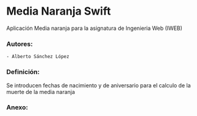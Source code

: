 # Media Naranja Swift

Aplicación Media naranja para la asignatura de Ingenieria Web (IWEB)

### Autores:
	- Alberto Sánchez López          

### Definición:      
Se introducen fechas de nacimiento y de aniversario para el calculo de la muerte de la media naranja

### Anexo:
